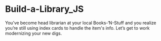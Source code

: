 # Build-a-Library_JS
You’ve become head librarian at your local Books-‘N-Stuff and  you realize you’re still using index cards to handle the item's info. Let’s get to work modernizing your new digs.
